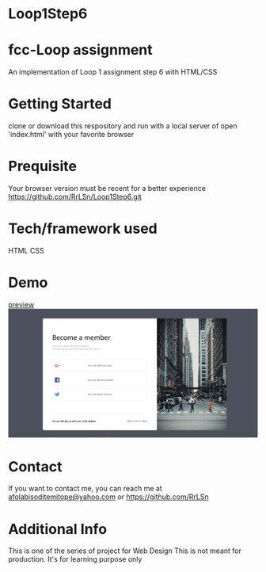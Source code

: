 # Loop1Step6
# fcc-Loop assignment
An implementation of Loop 1 assignment step 6 with HTML/CSS

# Getting Started
clone or download this respository and run with a local server of open 'index.html' with your favorite browser

# Prequisite
Your browser version must be recent for a better experience https://github.com/RrLSn/Loop1Step6.git

# Tech/framework used
HTML
CSS

# Demo
[preview](https://rawcdn.githack.com/RrLSn/Loop1Step6/e1bce0f1c6aef812ad361b7bb190727f3f564e21/index.html)
![screenshot](./media/Screenshot%202022-11-01%20082340.png)

# Contact
If you want to contact me, you can reach me at
afolabisoditemitope@yahoo.com or
https://github.com/RrLSn

# Additional Info
This is one of the series of project for Web Design
This is not meant for production. It's for learning purpose only